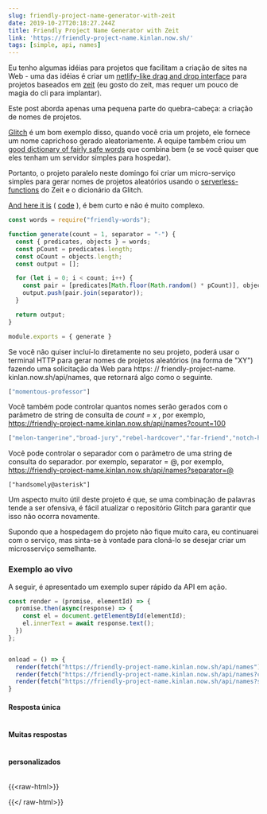 ```yaml
---
slug: friendly-project-name-generator-with-zeit
date: 2019-10-27T20:18:27.244Z
title: Friendly Project Name Generator with Zeit
link: 'https://friendly-project-name.kinlan.now.sh/'
tags: [simple, api, names]
---
```


Eu tenho algumas idéias para projetos que facilitam a criação de sites na Web - uma das idéias é criar um [netlify-like drag and drop interface](https://docs.netlify.com/site-deploys/create-deploys/#drag-and-drop) para projetos baseados em [zeit](https://zeit.co/) (eu gosto do zeit, mas requer um pouco de magia do cli para implantar).

Este post aborda apenas uma pequena parte do quebra-cabeça: a criação de nomes de projetos.

[Glitch](https://glitch.com/) é um bom exemplo disso, quando você cria um projeto, ele fornece um nome caprichoso gerado aleatoriamente. A equipe também criou um [good dictionary of fairly safe words](https://github.com/FogCreek/friendly-words) que combina bem (e se você quiser que eles tenham um servidor simples para hospedar).

Portanto, o projeto paralelo neste domingo foi criar um micro-serviço simples para gerar nomes de projetos aleatórios usando o [serverless-functions](https://zeit.co/docs/v2/advanced/concepts/serverless-functions/) do Zeit e o dicionário da Glitch.

[And here it is](https://friendly-project-name.kinlan.now.sh/) ( [code](https://github.com/PaulKinlan/friendly-project-name-generator) ), é bem curto e não é muito complexo.

```javascript
const words = require("friendly-words");

function generate(count = 1, separator = "-") {
  const { predicates, objects } = words;
  const pCount = predicates.length;
  const oCount = objects.length;
  const output = [];

  for (let i = 0; i < count; i++) {
    const pair = [predicates[Math.floor(Math.random() * pCount)], objects[Math.floor(Math.random() * oCount)]];
    output.push(pair.join(separator));
  }

  return output;
}

module.exports = { generate }
```

Se você não quiser incluí-lo diretamente no seu projeto, poderá usar o terminal HTTP para gerar nomes de projetos aleatórios (na forma de &quot;XY&quot;) fazendo uma solicitação da Web para https: // friendly-project-name. kinlan.now.sh/api/names, que retornará algo como o seguinte.

```javascript
["momentous-professor"]
```

Você também pode controlar quantos nomes serão gerados com o parâmetro de string de consulta de <i>count = x</i> , por exemplo, https://friendly-project-name.kinlan.now.sh/api/names?count=100

```javascript
["melon-tangerine","broad-jury","rebel-hardcover","far-friend","notch-hornet","principled-wildcat","level-pilot","steadfast-bovid","holistic-plant","expensive-ulna","sixth-gear","political-wrench","marred-spatula","aware-weaver","awake-pair","nosy-hub","absorbing-petunia","rhetorical-birth","paint-sprint","stripe-reward","fine-guardian","coconut-jumbo","spangle-eye","sudden-euphonium","familiar-fossa","third-seaplane","workable-cough","hot-light","diligent-ceratonykus","literate-cobalt","tranquil-sandalwood","alabaster-pest","sage-detail","mousy-diascia","burly-food","fern-pie","confusion-capybara","harsh-asterisk","simple-triangle","brindle-collard","destiny-poppy","power-globeflower","ruby-crush","absorbed-trollius","meadow-blackberry","fierce-zipper","coal-mailbox","sponge-language","snow-lawyer","adjoining-bramble","deserted-flower","able-tortoise","equatorial-bugle","neat-evergreen","pointy-quart","occipital-tax","balsam-fork","dear-fairy","polished-produce","darkened-gondola","sugar-pantry","broad-slouch","safe-cormorant","foregoing-ostrich","quasar-mailman","glittery-marble","abalone-titanosaurus","descriptive-arch","nickel-ostrich","historical-candy","mire-mistake","painted-eater","pineapple-sassafras","pastoral-thief","holy-waterlily","mewing-humor","bubbly-cave","pepper-situation","nosy-colony","sprout-aries","cyan-bestseller","humorous-plywood","heavy-beauty","spiral-riverbed","gifted-income","lead-kiwi","pointed-catshark","ninth-ocean","purple-toucan","tundra-cut","coal-geography","icy-lunaria","agate-wildcat","respected-garlic","polar-almandine","periodic-narcissus","carbonated-waiter","lavish-breadfruit","confirmed-brand","repeated-period"]
```

Você pode controlar o separador com o parâmetro de uma string de consulta do separador. por exemplo, separator = @, por exemplo, https://friendly-project-name.kinlan.now.sh/api/names?separator=@

```
["handsomely@asterisk"]
```

Um aspecto muito útil deste projeto é que, se uma combinação de palavras tende a ser ofensiva, é fácil atualizar o repositório Glitch para garantir que isso não ocorra novamente.

Supondo que a hospedagem do projeto não fique muito cara, eu continuarei com o serviço, mas sinta-se à vontade para cloná-lo se desejar criar um microsserviço semelhante.

### Exemplo ao vivo

A seguir, é apresentado um exemplo super rápido da API em ação.

```javascript
const render = (promise, elementId) => {
  promise.then(async(response) => {
    const el = document.getElementById(elementId);
    el.innerText = await response.text();
  })
};


onload = () => {
  render(fetch("https://friendly-project-name.kinlan.now.sh/api/names"), "basic");
  render(fetch("https://friendly-project-name.kinlan.now.sh/api/names?count=100"), "many");
  render(fetch("https://friendly-project-name.kinlan.now.sh/api/names?separator=@"), "separator");
}
```

#### Resposta única
<pre id="basic"></pre>

#### Muitas respostas
<pre id="many"></pre>

#### personalizados
<pre id="separator"></pre>

{{&lt;raw-html&gt;}}

<style>
pre {
  overflow: auto;
}
</style>
<script>
const render = (promise, elementId) => {
  promise.then(async(response) => {
    const el = document.getElementById(elementId);
    el.innerText = await response.text();
  })
};

addEventListener (&#39;load&#39;, () =&gt; {render (buscar (&quot;https://friendly-project-name.kinlan.now.sh/api/names&quot;), &quot;basic&quot;); render (buscar (&quot;https: //friendly-project-name.kinlan.now.sh/api/names?count=100 &quot;),&quot; many &quot;); render (fetch (&quot; https://friendly-project-name.kinlan.now.sh/ api / names? separator = @ &quot;),&quot; separator &quot;);});
</script>

{{&lt;/ raw-html&gt;}}
